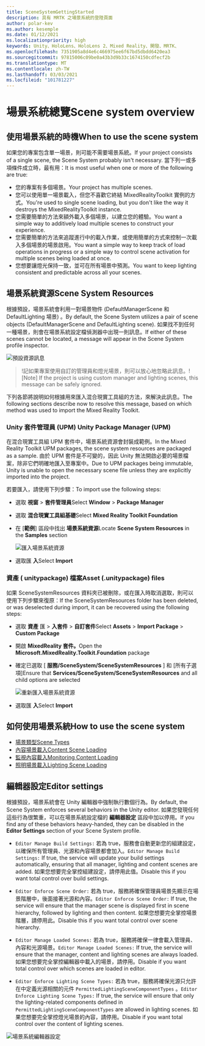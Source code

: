 ```yaml
---
title: SceneSystemGettingStarted
description: 具有 MRTK 之場景系統的登陸頁面
author: polar-kev
ms.author: kesemple
ms.date: 01/12/2021
ms.localizationpriority: high
keywords: Unity、HoloLens、HoloLens 2、Mixed Reality、開發、MRTK、
ms.openlocfilehash: 7351905a8d4e6c466975ee6f67bd5dbdd6420ea3
ms.sourcegitcommit: 97815006c09be0a43b3d9b33c1674150cdfecf2b
ms.translationtype: MT
ms.contentlocale: zh-TW
ms.lasthandoff: 03/03/2021
ms.locfileid: "101781227"
---
```

# <a name="scene-system-overview"></a><span data-ttu-id="6b32b-104">場景系統總覽</span><span class="sxs-lookup"><span data-stu-id="6b32b-104">Scene system overview</span></span>

## <a name="when-to-use-the-scene-system"></a><span data-ttu-id="6b32b-105">使用場景系統的時機</span><span class="sxs-lookup"><span data-stu-id="6b32b-105">When to use the scene system</span></span>

<span data-ttu-id="6b32b-106">如果您的專案包含單一場景，則可能不需要場景系統。</span><span class="sxs-lookup"><span data-stu-id="6b32b-106">If your project consists of a single scene, the Scene System probably isn't necessary.</span></span> <span data-ttu-id="6b32b-107">當下列一或多項條件成立時，最有用：</span><span class="sxs-lookup"><span data-stu-id="6b32b-107">It is most useful when one or more of the following are true:</span></span>

- <span data-ttu-id="6b32b-108">您的專案有多個場景。</span><span class="sxs-lookup"><span data-stu-id="6b32b-108">Your project has multiple scenes.</span></span>
- <span data-ttu-id="6b32b-109">您可以使用單一場景載入，但您不喜歡它終結 MixedRealityToolkit 實例的方式。</span><span class="sxs-lookup"><span data-stu-id="6b32b-109">You're used to single scene loading, but you don't like the way it destroys the MixedRealityToolkit instance.</span></span>
- <span data-ttu-id="6b32b-110">您需要簡單的方法來額外載入多個場景，以建立您的體驗。</span><span class="sxs-lookup"><span data-stu-id="6b32b-110">You want a simple way to additively load multiple scenes to construct your experience.</span></span>
- <span data-ttu-id="6b32b-111">您需要簡單的方法來追蹤進行中的載入作業，或使用簡單的方式來控制一次載入多個場景的場景啟用。</span><span class="sxs-lookup"><span data-stu-id="6b32b-111">You want a simple way to keep track of load operations in progress or a simple way to control scene activation for multiple scenes being loaded at once.</span></span>
- <span data-ttu-id="6b32b-112">您想要讓燈光保持一致，並可在所有場景中預測。</span><span class="sxs-lookup"><span data-stu-id="6b32b-112">You want to keep lighting consistent and predictable across all your scenes.</span></span>

## <a name="scene-system-resources"></a><span data-ttu-id="6b32b-113">場景系統資源</span><span class="sxs-lookup"><span data-stu-id="6b32b-113">Scene System Resources</span></span>

<span data-ttu-id="6b32b-114">根據預設，場景系統會利用一對場景物件 (DefaultManagerScene 和 DefaultLighting 場景) 。</span><span class="sxs-lookup"><span data-stu-id="6b32b-114">By default, the Scene System utilizes a pair of scene objects (DefaultManagerScene and DefaultLighting scene).</span></span> <span data-ttu-id="6b32b-115">如果找不到任何一種場景，則會在場景系統設定檔偵測器中出現一則訊息。</span><span class="sxs-lookup"><span data-stu-id="6b32b-115">If either of these scenes cannot be located, a message will appear in the Scene System profile inspector.</span></span>

![預設資源訊息](../images/scene-system/DefaultResourcesMessage.png)

><span data-ttu-id="6b32b-117">!記如果專案使用自訂的管理員和燈光場景，則可以放心地忽略此訊息。</span><span class="sxs-lookup"><span data-stu-id="6b32b-117">![Note] If the project is using custom manager and lighting scenes, this message can be safely ignored.</span></span>

<span data-ttu-id="6b32b-118">下列各節將說明如何根據用來匯入混合現實工具組的方法，來解決此訊息。</span><span class="sxs-lookup"><span data-stu-id="6b32b-118">The following sections describe now to resolve this message, based on which method was used to import the Mixed Reality Toolkit.</span></span>

### <a name="unity-package-manager-upm"></a><span data-ttu-id="6b32b-119">Unity 套件管理員 (UPM) </span><span class="sxs-lookup"><span data-stu-id="6b32b-119">Unity Package Manager (UPM)</span></span>

<span data-ttu-id="6b32b-120">在混合現實工具組 UPM 套件中，場景系統資源會封裝成範例。</span><span class="sxs-lookup"><span data-stu-id="6b32b-120">In the Mixed Reality Toolkit UPM packages, the scene system resources are packaged as a sample.</span></span> <span data-ttu-id="6b32b-121">由於 UPM 套件是不可變的，因此 Unity 無法開啟必要的場景檔案，除非它們明確地匯入至專案中。</span><span class="sxs-lookup"><span data-stu-id="6b32b-121">Due to UPM packages being immutable, Unity is unable to open the necessary scene file unless they are explicitly imported into the project.</span></span>

<span data-ttu-id="6b32b-122">若要匯入，請使用下列步驟：</span><span class="sxs-lookup"><span data-stu-id="6b32b-122">To import use the following steps:</span></span>

- <span data-ttu-id="6b32b-123">選取 **視窗**  >  **套件管理員**</span><span class="sxs-lookup"><span data-stu-id="6b32b-123">Select **Window** > **Package Manager**</span></span>
- <span data-ttu-id="6b32b-124">選取 **混合現實工具組基礎**</span><span class="sxs-lookup"><span data-stu-id="6b32b-124">Select **Mixed Reality Toolkit Foundation**</span></span>
- <span data-ttu-id="6b32b-125">在 [**範例**] 區段中找出 **場景系統資源**</span><span class="sxs-lookup"><span data-stu-id="6b32b-125">Locate **Scene System Resources** in the **Samples** section</span></span>

  ![匯入場景系統資源](../images/scene-system/UpmImportSceneSystemResources.png)

- <span data-ttu-id="6b32b-127">選取匯 **入**</span><span class="sxs-lookup"><span data-stu-id="6b32b-127">Select **Import**</span></span>

### <a name="asset-unitypackage-files"></a><span data-ttu-id="6b32b-128">資產 ( unitypackage) 檔案</span><span class="sxs-lookup"><span data-stu-id="6b32b-128">Asset (.unitypackage) files</span></span>

<span data-ttu-id="6b32b-129">如果 SceneSystemResources 資料夾已被刪除，或在匯入時取消選取，則可以使用下列步驟來復原：</span><span class="sxs-lookup"><span data-stu-id="6b32b-129">If the SceneSystemResources folder has been deleted, or was deselected during import, it can be recovered using the following steps:</span></span>

- <span data-ttu-id="6b32b-130">選取 **資產** 匯  >  **入套件**  >  **自訂套件**</span><span class="sxs-lookup"><span data-stu-id="6b32b-130">Select **Assets** > **Import Package** > **Custom Package**</span></span>
- <span data-ttu-id="6b32b-131">開啟 **MixedReality 套件。**</span><span class="sxs-lookup"><span data-stu-id="6b32b-131">Open the **Microsoft.MixedReality.Toolkit.Foundation** package</span></span>
- <span data-ttu-id="6b32b-132">確定已選取 [ **服務/SceneSystem/SceneSystemResources** ] 和 [所有子選項]</span><span class="sxs-lookup"><span data-stu-id="6b32b-132">Ensure that **Services/SceneSystem/SceneSystemResources** and all child options are selected</span></span>

  ![重新匯入場景系統資源](../images/scene-system/ReimportSceneSystemResources.png)

- <span data-ttu-id="6b32b-134">選取匯 **入**</span><span class="sxs-lookup"><span data-stu-id="6b32b-134">Select **Import**</span></span>

## <a name="how-to-use-the-scene-system"></a><span data-ttu-id="6b32b-135">如何使用場景系統</span><span class="sxs-lookup"><span data-stu-id="6b32b-135">How to use the scene system</span></span>

- [<span data-ttu-id="6b32b-136">場景類型</span><span class="sxs-lookup"><span data-stu-id="6b32b-136">Scene Types</span></span>](SceneSystemSceneTypes.md)
- [<span data-ttu-id="6b32b-137">內容場景載入</span><span class="sxs-lookup"><span data-stu-id="6b32b-137">Content Scene Loading</span></span>](SceneSystemContentLoading.md)
- [<span data-ttu-id="6b32b-138">監視內容載入</span><span class="sxs-lookup"><span data-stu-id="6b32b-138">Monitoring Content Loading</span></span>](SceneSystemLoadProgress.md)
- [<span data-ttu-id="6b32b-139">照明場景載入</span><span class="sxs-lookup"><span data-stu-id="6b32b-139">Lighting Scene Loading</span></span>](SceneSystemLightingScenes.md)

## <a name="editor-settings"></a><span data-ttu-id="6b32b-140">編輯器設定</span><span class="sxs-lookup"><span data-stu-id="6b32b-140">Editor settings</span></span>

<span data-ttu-id="6b32b-141">根據預設，場景系統會在 Unity 編輯器中強制執行數個行為。</span><span class="sxs-lookup"><span data-stu-id="6b32b-141">By default, the Scene System enforces several behaviors in the Unity editor.</span></span> <span data-ttu-id="6b32b-142">如果您發現任何這些行為很繁重，可以在場景系統設定檔的 **編輯器設定** 區段中加以停用。</span><span class="sxs-lookup"><span data-stu-id="6b32b-142">If you find any of these behaviors heavy-handed, they can be disabled in the **Editor Settings** section of your Scene System profile.</span></span>

- <span data-ttu-id="6b32b-143">`Editor Manage Build Settings:` 若為 true，服務會自動更新您的組建設定，以確保所有管理員、光源和內容場景都會加入。</span><span class="sxs-lookup"><span data-stu-id="6b32b-143">`Editor Manage Build Settings:` If true, the service will update your build settings automatically, ensuring that all manager, lighting and content scenes are added.</span></span> <span data-ttu-id="6b32b-144">如果您想要完全掌控組建設定，請停用此值。</span><span class="sxs-lookup"><span data-stu-id="6b32b-144">Disable this if you want total control over build settings.</span></span>

- <span data-ttu-id="6b32b-145">`Editor Enforce Scene Order:` 若為 true，服務將確保管理員場景先顯示在場景階層中，後面接著光源和內容。</span><span class="sxs-lookup"><span data-stu-id="6b32b-145">`Editor Enforce Scene Order:` If true, the service will ensure that the manager scene is displayed first in scene hierarchy, followed by lighting and then content.</span></span> <span data-ttu-id="6b32b-146">如果您想要完全掌控場景階層，請停用此。</span><span class="sxs-lookup"><span data-stu-id="6b32b-146">Disable this if you want total control over scene hierarchy.</span></span>

- <span data-ttu-id="6b32b-147">`Editor Manage Loaded Scenes:` 若為 true，服務將確保一律會載入管理員、內容和光源場景。</span><span class="sxs-lookup"><span data-stu-id="6b32b-147">`Editor Manage Loaded Scenes:` If true, the service will ensure that the manager, content and lighting scenes are always loaded.</span></span> <span data-ttu-id="6b32b-148">如果您想要完全掌控編輯器中載入的場景，請停用。</span><span class="sxs-lookup"><span data-stu-id="6b32b-148">Disable if you want total control over which scenes are loaded in editor.</span></span>

- <span data-ttu-id="6b32b-149">`Editor Enforce Lighting Scene Types:` 若為 true，服務將確保光源只允許在中定義光源相關的元件 `PermittedLightingSceneComponentTypes` 。</span><span class="sxs-lookup"><span data-stu-id="6b32b-149">`Editor Enforce Lighting Scene Types:` If true, the service will ensure that only the lighting-related components defined in `PermittedLightingSceneComponentTypes` are allowed in lighting scenes.</span></span> <span data-ttu-id="6b32b-150">如果您想要完全掌控燈光場景的內容，請停用。</span><span class="sxs-lookup"><span data-stu-id="6b32b-150">Disable if you want total control over the content of lighting scenes.</span></span>

![場景系統編輯器設定](../images/scene-system/MRTK_SceneSystemProfileEditorSettings.PNG)
